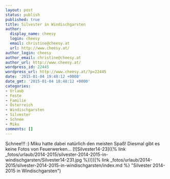 ```yaml
---
layout: post
status: publish
published: true
title: Silvester in Windischgarsten
author:
  display_name: cheesy
  login: cheesy
  email: christine@cheesy.at
  url: http://www.cheesy.at/
author_login: cheesy
author_email: christine@cheesy.at
author_url: http://www.cheesy.at/
wordpress_id: 22445
wordpress_url: http://www.cheesy.at/?p=22445
date: '2015-01-04 19:48:12 +0000'
date_gmt: '2015-01-04 18:48:12 +0000'
categories:
- Urlaub
- Feste
- Familie
- Österreich
- Windischgarsten
- Silvester
- Schnee
- Miku
comments: []
---
```

Schnee!!! :) Miku hatte dabei natürlich den meisten Spaß! Diesmal gibt es keine Fotos von Feuerwerken...
[![Silvester14-23]({% link _fotos/urlaub/2014-2015/silvester-2014-2015-in-windischgarsten/Silvester14-231.jpg %})]({% link _fotos/urlaub/2014-2015/silvester-2014-2015-in-windischgarsten/index.md %} "Silvester 2014-2015 in Windischgarsten")
